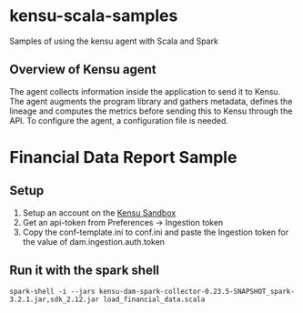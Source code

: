 # kensu-scala-samples

Samples of using the kensu agent with Scala and Spark


## Overview of Kensu agent

The agent collects information inside the application to send it to Kensu. The agent augments the program library and gathers metadata, defines the lineage and computes the metrics before sending this to Kensu through the API. To configure the agent, a configuration file is needed.

# Financial Data Report Sample

## Setup

1. Setup an account on the [Kensu Sandbox](https://sandbox.kensuapp.com/)
1. Get an api-token from Preferences -> Ingestion token
1. Copy the conf-template.ini to conf.ini and paste the Ingestion token for the value of dam.ingestion.auth.token

## Run it with the spark shell


```spark-shell -i --jars kensu-dam-spark-collector-0.23.5-SNAPSHOT_spark-3.2.1.jar,sdk_2.12.jar load_financial_data.scala```
